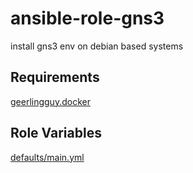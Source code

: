 # ansible-role-gns3

install gns3 env on debian based systems

## Requirements

[geerlingguy.docker](https://github.com/geerlingguy/ansible-role-docker)

## Role Variables

[defaults/main.yml](defaults/main.yml)
